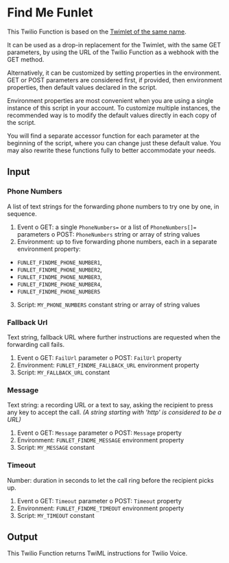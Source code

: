 # Find Me Funlet

This Twilio Function is based on the [Twimlet of the same name][twimlet].

[twimlet]: https://www.twilio.com/labs/twimlets/findme

It can be used as a drop-in replacement for the Twimlet, with the
same GET parameters, by using the URL of the Twilio Function as
a webhook with the GET method.

Alternatively, it can be customized by setting properties in the
environment. GET or POST parameters are considered first, if provided,
then environment properties, then default values declared in the script.

Environment properties are most convenient when you are using a single
instance of this script in your account. To customize multiple instances,
the recommended way is to modify the default values directly in each copy
of the script.

You will find a separate accessor function for each parameter at the
beginning of the script, where you can change just these default value.
You may also rewrite these functions fully to better accommodate your needs.

## Input

### Phone Numbers

A list of text strings for the forwarding phone numbers to try one by one,
in sequence.

1. Event
  o GET: a single `PhoneNumbers=` or a list of `PhoneNumbers[]=` parameters
  o POST: `PhoneNumbers` string or array of string values
2. Environment: up to five forwarding phone numbers,
  each in a separate environment property:
  - `FUNLET_FINDME_PHONE_NUMBER1`,
  - `FUNLET_FINDME_PHONE_NUMBER2`,
  - `FUNLET_FINDME_PHONE_NUMBER3`,
  - `FUNLET_FINDME_PHONE_NUMBER4`,
  - `FUNLET_FINDME_PHONE_NUMBER5`
3. Script: `MY_PHONE_NUMBERS` constant string or array of string values

### Fallback Url

Text string, fallback URL where further instructions are requested
when the forwarding call fails.

1. Event
  o GET: `FailUrl` parameter
  o POST: `FailUrl` property
2. Environment: `FUNLET_FINDME_FALLBACK_URL` environment property
3. Script: `MY_FALLBACK_URL` constant

### Message

Text string: a recording URL or a text to say,
asking the recipient to press any key to accept the call.
*(A string starting with 'http' is considered to be a URL)*

1. Event
  o GET: `Message` parameter
  o POST: `Message` property
2. Environment: `FUNLET_FINDME_MESSAGE` environment property
3. Script: `MY_MESSAGE` constant

### Timeout

Number: duration in seconds to let the call ring before the recipient picks up.

1. Event
  o GET: `Timeout` parameter
  o POST:  `Timeout` property
2. Environment: `FUNLET_FINDME_TIMEOUT` environment property
3. Script: `MY_TIMEOUT` constant

## Output

This Twilio Function returns TwiML instructions for Twilio Voice.
